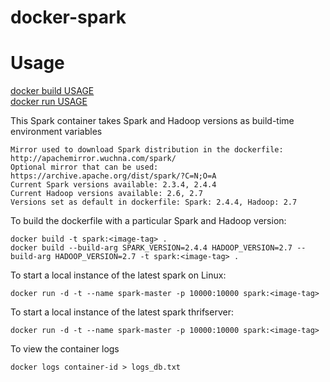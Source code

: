 # docker-spark
# Usage
[docker build USAGE](https://docs.docker.com/engine/reference/commandline/build/)  
[docker run USAGE](https://docs.docker.com/engine/reference/run/)  

This Spark container takes Spark and Hadoop versions as build-time environment variables
```
Mirror used to download Spark distribution in the dockerfile: http://apachemirror.wuchna.com/spark/
Optional mirror that can be used: https://archive.apache.org/dist/spark/?C=N;O=A
Current Spark versions available: 2.3.4, 2.4.4
Current Hadoop versions available: 2.6, 2.7
Versions set as default in dockerfile: Spark: 2.4.4, Hadoop: 2.7
```

To build the dockerfile with a particular Spark and Hadoop version:
```
docker build -t spark:<image-tag> .
docker build --build-arg SPARK_VERSION=2.4.4 HADOOP_VERSION=2.7 --build-arg HADOOP_VERSION=2.7 -t spark:<image-tag> .
```

To start a local instance of the latest spark on Linux:
```
docker run -d -t --name spark-master -p 10000:10000 spark:<image-tag>
```

To start a local instance of the latest spark thrifserver:
```
docker run -d -t --name spark-master -p 10000:10000 spark:<image-tag>
```

To view the container logs
```
docker logs container-id > logs_db.txt
